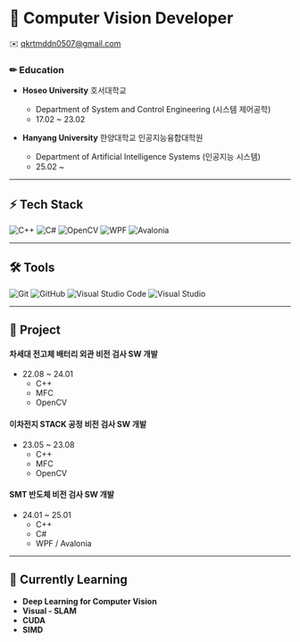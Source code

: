 # 🚀 Computer Vision Developer  

✉️ qkrtmddn0507@gmail.com

### ✏ Education
* **Hoseo University** 호서대학교
  * Department of System and Control Engineering (시스템 제어공학)
  * 17.02 ~ 23.02
    
* **Hanyang University** 한양대학교 인공지능융합대학원
  * Department of Artificial Intelligence Systems (인공지능 시스템)
  * 25.02 ~
---

## ⚡ Tech Stack
![C++](https://img.shields.io/badge/-C%2B%2B-00599C?style=flat-square&logo=c%2B%2B&logoColor=white)
![C#](https://img.shields.io/badge/-C%23-239120?style=flat-square&logo=c-sharp&logoColor=white)
![OpenCV](https://img.shields.io/badge/OpenCV-5C3EE8?style=flat-square&logo=opencv&logoColor=white)
![WPF](https://img.shields.io/badge/-WPF-178600?style=flat-square&logo=.net&logoColor=white)
![Avalonia](https://img.shields.io/badge/-Avalonia-222222?style=flat-square&logo=avalonia&logoColor=white)

---

## 🛠 Tools
![Git](https://img.shields.io/badge/-Git-F05032?style=flat-square&logo=git&logoColor=white)
![GitHub](https://img.shields.io/badge/-GitHub-181717?style=flat-square&logo=github&logoColor=white)
![Visual Studio Code](https://img.shields.io/badge/VS%20Code-007ACC?style=flat-square&logo=visual-studio-code&logoColor=white)
![Visual Studio](https://img.shields.io/badge/Visual%20Studio-5C2D91?style=flat-square&logo=visual-studio&logoColor=white)

---

## 💼 Project

#### 차세대 전고체 배터리 외관 비전 검사 SW 개발
* 22.08 ~ 24.01
  * C++
  * MFC
  * OpenCV

#### 이차전지 STACK 공정 비전 검사 SW 개발
* 23.05 ~ 23.08
  * C++
  * MFC
  * OpenCV

#### SMT 반도체 비전 검사 SW 개발
* 24.01 ~ 25.01
  * C++
  * C#
  * WPF / Avalonia

---

## 📖 Currently Learning  
- **Deep Learning for Computer Vision** 
- **Visual - SLAM**
- **CUDA**
- **SIMD**


